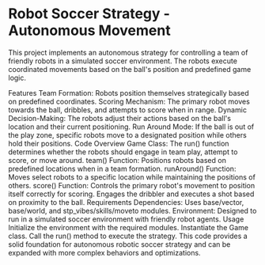 ﻿# Robot Soccer Strategy - Autonomous Movement
 
This project implements an autonomous strategy for controlling a team of friendly robots in a simulated soccer environment. The robots execute coordinated movements based on the ball's position and predefined game logic.

Features
Team Formation: Robots position themselves strategically based on predefined coordinates.
Scoring Mechanism: The primary robot moves towards the ball, dribbles, and attempts to score when in range.
Dynamic Decision-Making: The robots adjust their actions based on the ball's location and their current positioning.
Run Around Mode: If the ball is out of the play zone, specific robots move to a designated position while others hold their positions.
Code Overview
Game Class:
The run() function determines whether the robots should engage in team play, attempt to score, or move around.
team() Function:
Positions robots based on predefined locations when in a team formation.
runAround() Function:
Moves select robots to a specific location while maintaining the positions of others.
score() Function:
Controls the primary robot's movement to position itself correctly for scoring.
Engages the dribbler and executes a shot based on proximity to the ball.
Requirements
Dependencies: Uses base/vector, base/world, and stp_vibes/skills/moveto modules.
Environment: Designed to run in a simulated soccer environment with friendly robot agents.
Usage
Initialize the environment with the required modules.
Instantiate the Game class.
Call the run() method to execute the strategy.
This code provides a solid foundation for autonomous robotic soccer strategy and can be expanded with more complex behaviors and optimizations.


